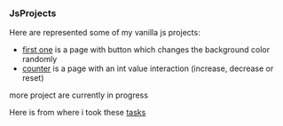 ### JsProjects

Here are represented some of my vanilla js projects:
* [first one](https://github.com/Nikxxx007/JsProjects/tree/main/color_flipper) is a page with button which changes the background color randomly
* [counter](https://github.com/Nikxxx007/JsProjects/tree/main/counter) is a page with an int value interaction (increase, decrease or reset)

more project are currently in progress

Here is from where i took these [tasks](https://www.freecodecamp.org/news/javascript-projects-for-beginners)

